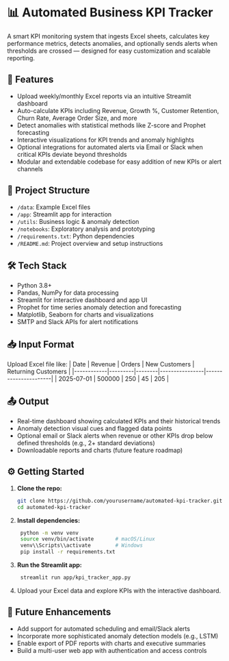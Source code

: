 # 📊 Automated Business KPI Tracker

A smart KPI monitoring system that ingests Excel sheets, calculates key performance metrics, detects anomalies, and optionally sends alerts when thresholds are crossed — designed for easy customization and scalable reporting.

## 🚀 Features
- Upload weekly/monthly Excel reports via an intuitive Streamlit dashboard
- Auto-calculate KPIs including Revenue, Growth %, Customer Retention, Churn Rate, Average Order Size, and more
- Detect anomalies with statistical methods like Z-score and Prophet forecasting
- Interactive visualizations for KPI trends and anomaly highlights
- Optional integrations for automated alerts via Email or Slack when critical KPIs deviate beyond thresholds
- Modular and extendable codebase for easy addition of new KPIs or alert channels

## 📁 Project Structure
- `/data`: Example Excel files
- `/app`: Streamlit app for interaction
- `/utils`: Business logic & anomaly detection
- `/notebooks`: Exploratory analysis and prototyping
- `/requirements.txt`: Python dependencies
- `/README.md`: Project overview and setup instructions

## 🛠️ Tech Stack
- Python 3.8+  
- Pandas, NumPy for data processing  
- Streamlit for interactive dashboard and app UI  
- Prophet for time series anomaly detection and forecasting  
- Matplotlib, Seaborn for charts and visualizations  
- SMTP and Slack APIs for alert notifications

## 📥 Input Format
Upload Excel file like:
| Date       | Revenue | Orders | New Customers | Returning Customers |
|------------|---------|--------|----------------|----------------------|
| 2025-07-01 | 500000  | 250    | 45             | 205                  |

## 📤 Output
- Real-time dashboard showing calculated KPIs and their historical trends  
- Anomaly detection visual cues and flagged data points  
- Optional email or Slack alerts when revenue or other KPIs drop below defined thresholds (e.g., 2+ standard deviations)  
- Downloadable reports and charts (future feature roadmap)

## ⚙️ Getting Started

1. **Clone the repo:**

   ```bash
   git clone https://github.com/yourusername/automated-kpi-tracker.git
   cd automated-kpi-tracker

2. **Install dependencies:**

   ```bash
    python -m venv venv
    source venv/bin/activate       # macOS/Linux
    venv\\Scripts\\activate        # Windows
    pip install -r requirements.txt

3. **Run the Streamlit app:**

   ```bash
    streamlit run app/kpi_tracker_app.py
   
4. Upload your Excel data and explore KPIs with the interactive dashboard.

## 🔮 Future Enhancements
- Add support for automated scheduling and email/Slack alerts
- Incorporate more sophisticated anomaly detection models (e.g., LSTM)
- Enable export of PDF reports with charts and executive summaries
- Build a multi-user web app with authentication and access controls
